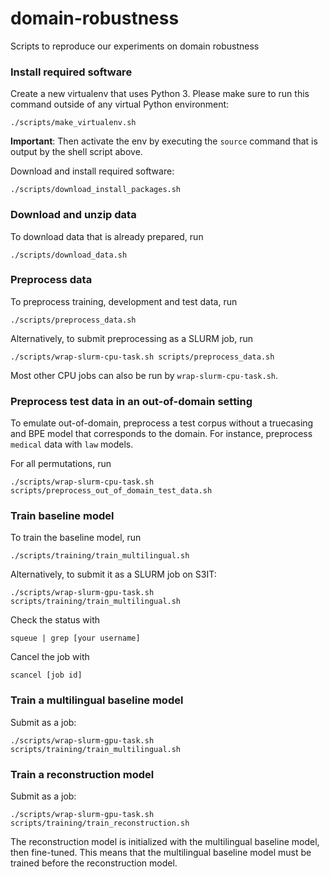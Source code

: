 # domain-robustness

Scripts to reproduce our experiments on domain robustness

### Install required software

Create a new virtualenv that uses Python 3. Please make sure to run this command outside of
any virtual Python environment:

    ./scripts/make_virtualenv.sh

**Important**: Then activate the env by executing the `source` command that is output by the shell
script above.

Download and install required software:

    ./scripts/download_install_packages.sh

### Download and unzip data

To download data that is already prepared, run

    ./scripts/download_data.sh

### Preprocess data

To preprocess training, development and test data, run

    ./scripts/preprocess_data.sh

Alternatively, to submit preprocessing as a SLURM job, run

    ./scripts/wrap-slurm-cpu-task.sh scripts/preprocess_data.sh

Most other CPU jobs can also be run by `wrap-slurm-cpu-task.sh`.

### Preprocess test data in an out-of-domain setting

To emulate out-of-domain, preprocess a test corpus without a truecasing and BPE
model that corresponds to the domain. For instance, preprocess `medical` data with `law` models.

For all permutations, run

    ./scripts/wrap-slurm-cpu-task.sh scripts/preprocess_out_of_domain_test_data.sh

### Train baseline model

To train the baseline model, run

    ./scripts/training/train_multilingual.sh

Alternatively, to submit it as a SLURM job on S3IT:

    ./scripts/wrap-slurm-gpu-task.sh scripts/training/train_multilingual.sh

Check the status with

    squeue | grep [your username]

Cancel the job with

    scancel [job id]

### Train a multilingual baseline model

Submit as a job:

    ./scripts/wrap-slurm-gpu-task.sh scripts/training/train_multilingual.sh

### Train a reconstruction model

Submit as a job:

    ./scripts/wrap-slurm-gpu-task.sh scripts/training/train_reconstruction.sh

The reconstruction model is initialized with the multilingual baseline model, then fine-tuned.
This means that the multilingual baseline model must be trained before the reconstruction model.